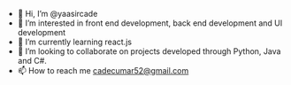- 👋 Hi, I’m @yaasircade
- 👀 I’m interested in front end development, back end development and UI development
- 🌱 I’m currently learning react.js
- 💞️ I’m looking to collaborate on projects developed through Python, Java and C#.
- 📫 How to reach me cadecumar52@gmail.com

<!---
yaasircade/yaasircade is a ✨ special ✨ repository because its `README.md` (this file) appears on your GitHub profile.
You can click the Preview link to take a look at your changes.
--->
